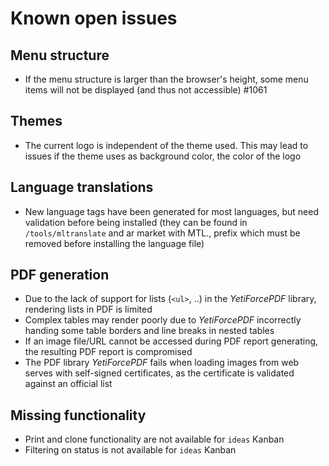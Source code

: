 # Known open issues

## Menu structure
- If the menu structure is larger than the browser's height, some menu items will not be displayed (and thus not
  accessible) #1061
  
## Themes
- The current logo is independent of the theme used. This may lead to issues if the theme uses as background color, the
  color of the logo

## Language translations
- New language tags have been generated for most languages, but need validation before being installed (they can be
  found in `/tools/mltranslate` and ar market with MTL., prefix which must be removed before installing the language file)
  
## PDF generation
- Due to the lack of support for lists (`<ul>`, ..) in the *YetiForcePDF* library, rendering lists in PDF is limited
- Complex tables may render poorly due to *YetiForcePDF* incorrectly handing some table borders and line breaks in nested tables
- If an image file/URL cannot be accessed during PDF report generating, the resulting PDF report is compromised
- The PDF library *YetiForcePDF* fails when loading images from web serves with self-signed certificates, as the certificate is
  validated against an official list

## Missing functionality
- Print and clone functionality are not available for `ideas` Kanban
- Filtering on status is not available for `ideas` Kanban
